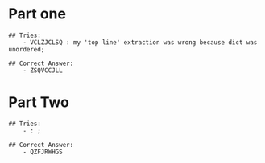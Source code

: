 # Part one
    ## Tries:
        - VCLZJCLSQ : my 'top line' extraction was wrong because dict was unordered;

    ## Correct Answer:
        - ZSQVCCJLL

# Part Two
    ## Tries:
        - : ;

    ## Correct Answer:
        - QZFJRWHGS